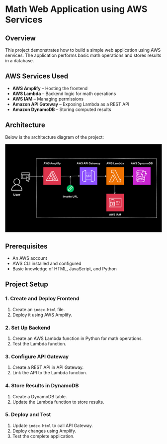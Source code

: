 # Math Web Application using AWS Services

## Overview
This project demonstrates how to build a simple web application using AWS services. The application performs basic math operations and stores results in a database.

## AWS Services Used
- **AWS Amplify** – Hosting the frontend
- **AWS Lambda** – Backend logic for math operations
- **AWS IAM** – Managing permissions
- **Amazon API Gateway** – Exposing Lambda as a REST API
- **Amazon DynamoDB** – Storing computed results

## Architecture
Below is the architecture diagram of the project:

![Architecture Diagram](Architecture.png)

## Prerequisites
- An AWS account
- AWS CLI installed and configured
- Basic knowledge of HTML, JavaScript, and Python

## Project Setup

### 1. Create and Deploy Frontend
1. Create an `index.html` file.
2. Deploy it using AWS Amplify.

### 2. Set Up Backend
1. Create an AWS Lambda function in Python for math operations.
2. Test the Lambda function.

### 3. Configure API Gateway
1. Create a REST API in API Gateway.
2. Link the API to the Lambda function.

### 4. Store Results in DynamoDB
1. Create a DynamoDB table.
2. Update the Lambda function to store results.

### 5. Deploy and Test
1. Update `index.html` to call API Gateway.
2. Deploy changes using Amplify.
3. Test the complete application.
